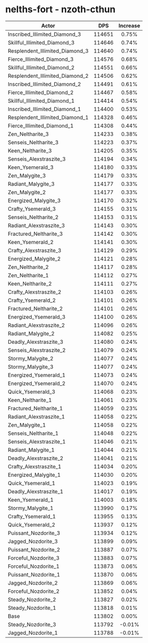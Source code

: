 # nelths-fort - nzoth-cthun
| Actor | DPS | Increase |
|---|:---:|:---:|
|Inscribed_Illimited_Diamond_3|114651|0.75%|
|Skillful_Illimited_Diamond_3|114646|0.74%|
|Resplendent_Illimited_Diamond_3|114640|0.74%|
|Fierce_Illimited_Diamond_3|114576|0.68%|
|Skillful_Illimited_Diamond_2|114551|0.66%|
|Resplendent_Illimited_Diamond_2|114506|0.62%|
|Inscribed_Illimited_Diamond_2|114491|0.61%|
|Fierce_Illimited_Diamond_2|114467|0.58%|
|Skillful_Illimited_Diamond_1|114414|0.54%|
|Inscribed_Illimited_Diamond_1|114400|0.53%|
|Resplendent_Illimited_Diamond_1|114328|0.46%|
|Fierce_Illimited_Diamond_1|114308|0.44%|
|Zen_Neltharite_3|114233|0.38%|
|Senseis_Neltharite_3|114223|0.37%|
|Keen_Neltharite_3|114205|0.35%|
|Senseis_Alexstraszite_3|114194|0.34%|
|Keen_Ysemerald_3|114180|0.33%|
|Zen_Malygite_3|114179|0.33%|
|Radiant_Malygite_3|114177|0.33%|
|Zen_Malygite_2|114177|0.33%|
|Energized_Malygite_3|114170|0.32%|
|Crafty_Ysemerald_3|114155|0.31%|
|Senseis_Neltharite_2|114153|0.31%|
|Radiant_Alexstraszite_3|114143|0.30%|
|Fractured_Neltharite_3|114142|0.30%|
|Keen_Ysemerald_2|114141|0.30%|
|Crafty_Alexstraszite_3|114129|0.29%|
|Energized_Malygite_2|114121|0.28%|
|Zen_Neltharite_2|114117|0.28%|
|Zen_Neltharite_1|114112|0.27%|
|Keen_Neltharite_2|114111|0.27%|
|Crafty_Alexstraszite_2|114103|0.26%|
|Crafty_Ysemerald_2|114101|0.26%|
|Fractured_Neltharite_2|114101|0.26%|
|Energized_Ysemerald_3|114100|0.26%|
|Radiant_Alexstraszite_2|114096|0.26%|
|Radiant_Malygite_2|114082|0.25%|
|Deadly_Alexstraszite_3|114080|0.24%|
|Senseis_Alexstraszite_2|114079|0.24%|
|Stormy_Malygite_2|114077|0.24%|
|Stormy_Malygite_3|114077|0.24%|
|Energized_Ysemerald_1|114073|0.24%|
|Energized_Ysemerald_2|114070|0.24%|
|Quick_Ysemerald_3|114068|0.23%|
|Keen_Neltharite_1|114061|0.23%|
|Fractured_Neltharite_1|114059|0.23%|
|Radiant_Alexstraszite_1|114058|0.22%|
|Zen_Malygite_1|114058|0.22%|
|Senseis_Neltharite_1|114048|0.22%|
|Senseis_Alexstraszite_1|114046|0.21%|
|Radiant_Malygite_1|114044|0.21%|
|Deadly_Alexstraszite_2|114041|0.21%|
|Crafty_Alexstraszite_1|114034|0.20%|
|Energized_Malygite_1|114030|0.20%|
|Quick_Ysemerald_1|114023|0.19%|
|Deadly_Alexstraszite_1|114017|0.19%|
|Keen_Ysemerald_1|114003|0.18%|
|Stormy_Malygite_1|113990|0.17%|
|Crafty_Ysemerald_1|113955|0.13%|
|Quick_Ysemerald_2|113937|0.12%|
|Puissant_Nozdorite_3|113934|0.12%|
|Jagged_Nozdorite_3|113899|0.09%|
|Puissant_Nozdorite_2|113887|0.07%|
|Forceful_Nozdorite_3|113883|0.07%|
|Forceful_Nozdorite_1|113873|0.06%|
|Puissant_Nozdorite_1|113870|0.06%|
|Jagged_Nozdorite_2|113869|0.06%|
|Forceful_Nozdorite_2|113852|0.04%|
|Steady_Nozdorite_2|113827|0.02%|
|Steady_Nozdorite_1|113818|0.01%|
|Base|113802|0.00%|
|Steady_Nozdorite_3|113792|-0.01%|
|Jagged_Nozdorite_1|113788|-0.01%|
